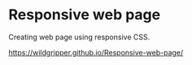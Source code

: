# Responsive web page
Creating web page using responsive CSS.

https://wildgripper.github.io/Responsive-web-page/
